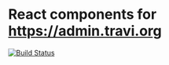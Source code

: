 # React components for https://admin.travi.org

[![Build Status](https://img.shields.io/travis/travi/admin.travi.org-components.svg?style=flat)](https://travis-ci.org/travi/admin.travi.org-components)
